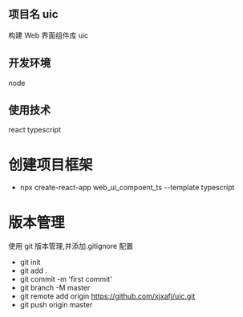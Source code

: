 ## 项目名 uic

构建 Web 界面组件库
uic

## 开发环境

node

## 使用技术

react typescript

# 创建项目框架

- npx create-react-app web_ui_compoent_ts --template typescript

# 版本管理

使用 git 版本管理,并添加.gitignore 配置

- git init
- git add .
- git commit -m 'first commit'
- git branch -M master
- git remote add origin https://github.com/xjxafj/uic.git
- git push origin master
